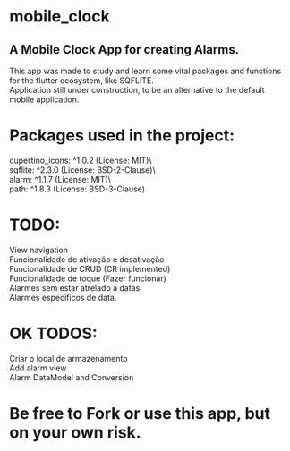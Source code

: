 # mobile_clock
## A Mobile Clock App for creating Alarms.

This app was made to study and learn some vital packages and functions for the flutter ecosystem, like SQFLITE.\
Application still under construction, to be an alternative to the default mobile application.


# Packages used in the project:


  cupertino_icons: ^1.0.2   (License: MIT)\ <br />
  sqflite: ^2.3.0           (License: BSD-2-Clause)\ <br />
  alarm: ^1.1.7             (License: MIT)\ <br />
  path: ^1.8.3              (License: BSD-3-Clause) <br />

# TODO:

View navigation\
Funcionalidade de ativação e desativação\
Funcionalidade de CRUD (CR implemented)\
Funcionalidade de toque (Fazer funcionar)\
Alarmes sem estar atrelado a datas\
Alarmes especificos de data.

# OK TODOS:
Criar o local de armazenamento \
Add alarm view \
Alarm DataModel and Conversion 


# Be free to Fork or use this app, but on your own risk.



